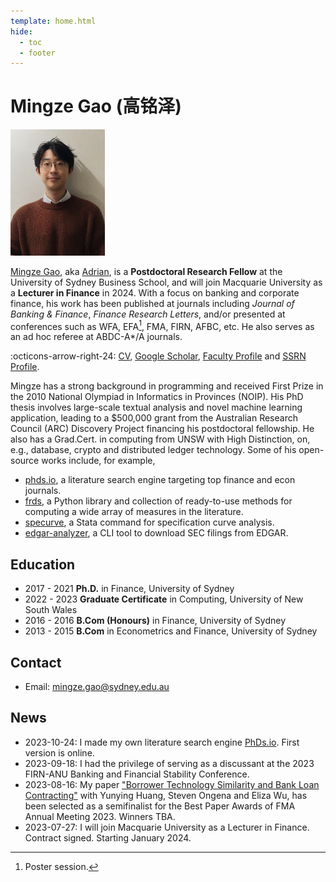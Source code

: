 ```yaml
---
template: home.html
hide:
  - toc
  - footer
--- 
```


# Mingze Gao (高铭泽)

<img id="hide-on-large" src="/images/AdrianAI.png" width="30%">

[Mingze Gao](https://mingze-gao.com), aka [Adrian](https://adrian-gao.com), is a **Postdoctoral Research Fellow** at the University of Sydney Business School, and will join Macquarie University as a **Lecturer in Finance** in 2024. With a focus on banking and corporate finance, his work has been published at journals including _Journal of Banking & Finance_, _Finance Research Letters_, and/or presented at conferences such as WFA, EFA[^1], FMA, FIRN, AFBC, etc. He also serves as an ad hoc referee at ABDC-A*/A journals.

[^1]: Poster session.

:octicons-arrow-right-24: [CV](https://mingze-gao.com/cv/), [Google Scholar](https://scholar.google.com/citations?user=5n1YYx0AAAAJ&hl=en&oi=ao), [Faculty Profile](https://www.sydney.edu.au/business/about/our-people/academic-staff/mingze-gao) and [SSRN Profile](https://papers.ssrn.com/sol3/cf_dev/AbsByAuth.cfm?per_id=2999772).

Mingze has a strong background in programming and received First Prize in the 2010 National Olympiad in Informatics in Provinces (NOIP). His PhD thesis involves large-scale textual analysis and novel machine learning application, leading to a $500,000 grant from the Australian Research Council (ARC) Discovery Project financing his postdoctoral fellowship. He also has a Grad.Cert. in computing from UNSW with High Distinction, on, e.g., database, crypto and distributed ledger technology. Some of his open-source works include, for example,

- [phds.io](https://phds.io), a literature search engine targeting top finance and econ journals.
- [frds](https://frds.io), a Python library and collection of ready-to-use methods for computing a wide array of measures in the literature.
- [specurve](https://github.com/mgao6767/specurve), a Stata command for specification curve analysis.
- [edgar-analyzer](https://github.com/mgao6767/edgar-analyzer), a CLI tool to download SEC filings from EDGAR.

## Education

- 2017 - 2021 **Ph.D.** in Finance, University of Sydney
- 2022 - 2023 **Graduate Certificate** in Computing, University of New South Wales
- 2016 - 2016 **B.Com (Honours)** in Finance, University of Sydney
- 2013 - 2015 **B.Com** in Econometrics and Finance, University of Sydney

## Contact

- Email: [mingze.gao@sydney.edu.au](mailto:mingze.gao@sydney.edu.au)

## News

- 2023-10-24: I made my own literature search engine [PhDs.io](https://phds.io). First version is online.
- 2023-09-18: I had the privilege of serving as a discussant at the 2023 FIRN-ANU Banking and Financial Stability Conference.
- 2023-08-16: My paper ["Borrower Technology Similarity and Bank Loan Contracting"](https://papers.ssrn.com/sol3/papers.cfm?abstract_id=4579677) with Yunying Huang, Steven Ongena and Eliza Wu, has been selected as a semifinalist for the Best Paper Awards of FMA Annual Meeting 2023. Winners TBA.
- 2023-07-27: I will join Macquarie University as a Lecturer in Finance. Contract signed. Starting January 2024.
